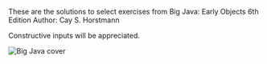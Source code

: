 These are the solutions to select exercises from
Big Java: Early Objects 6th Edition
Author: Cay S. Horstmann

Constructive inputs will be appreciated.

![Big Java cover](https://images-na.ssl-images-amazon.com/images/I/61tISWd1egL._SX397_BO1,204,203,200_.jpg)
